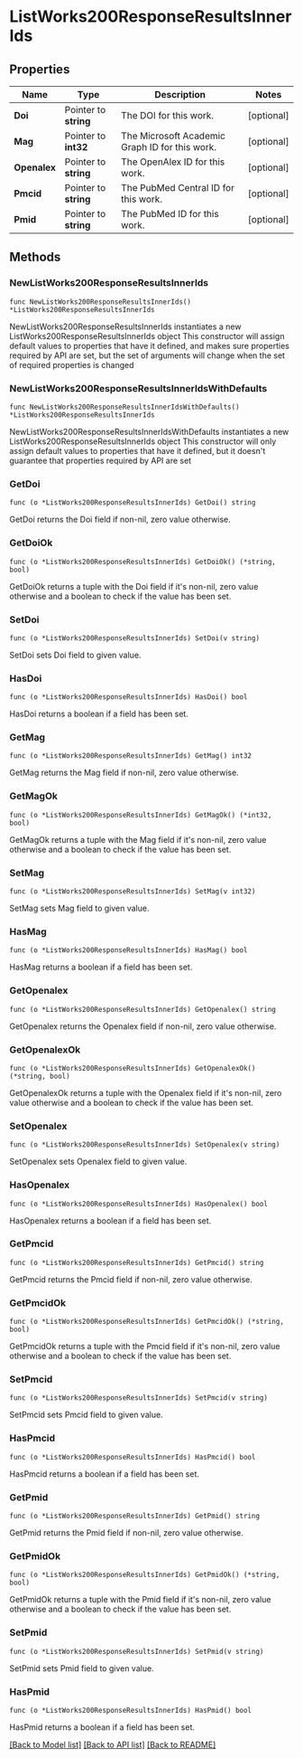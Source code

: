 # ListWorks200ResponseResultsInnerIds

## Properties

Name | Type | Description | Notes
------------ | ------------- | ------------- | -------------
**Doi** | Pointer to **string** | The DOI for this work. | [optional] 
**Mag** | Pointer to **int32** | The Microsoft Academic Graph ID for this work. | [optional] 
**Openalex** | Pointer to **string** | The OpenAlex ID for this work. | [optional] 
**Pmcid** | Pointer to **string** | The PubMed Central ID for this work. | [optional] 
**Pmid** | Pointer to **string** | The PubMed ID for this work. | [optional] 

## Methods

### NewListWorks200ResponseResultsInnerIds

`func NewListWorks200ResponseResultsInnerIds() *ListWorks200ResponseResultsInnerIds`

NewListWorks200ResponseResultsInnerIds instantiates a new ListWorks200ResponseResultsInnerIds object
This constructor will assign default values to properties that have it defined,
and makes sure properties required by API are set, but the set of arguments
will change when the set of required properties is changed

### NewListWorks200ResponseResultsInnerIdsWithDefaults

`func NewListWorks200ResponseResultsInnerIdsWithDefaults() *ListWorks200ResponseResultsInnerIds`

NewListWorks200ResponseResultsInnerIdsWithDefaults instantiates a new ListWorks200ResponseResultsInnerIds object
This constructor will only assign default values to properties that have it defined,
but it doesn't guarantee that properties required by API are set

### GetDoi

`func (o *ListWorks200ResponseResultsInnerIds) GetDoi() string`

GetDoi returns the Doi field if non-nil, zero value otherwise.

### GetDoiOk

`func (o *ListWorks200ResponseResultsInnerIds) GetDoiOk() (*string, bool)`

GetDoiOk returns a tuple with the Doi field if it's non-nil, zero value otherwise
and a boolean to check if the value has been set.

### SetDoi

`func (o *ListWorks200ResponseResultsInnerIds) SetDoi(v string)`

SetDoi sets Doi field to given value.

### HasDoi

`func (o *ListWorks200ResponseResultsInnerIds) HasDoi() bool`

HasDoi returns a boolean if a field has been set.

### GetMag

`func (o *ListWorks200ResponseResultsInnerIds) GetMag() int32`

GetMag returns the Mag field if non-nil, zero value otherwise.

### GetMagOk

`func (o *ListWorks200ResponseResultsInnerIds) GetMagOk() (*int32, bool)`

GetMagOk returns a tuple with the Mag field if it's non-nil, zero value otherwise
and a boolean to check if the value has been set.

### SetMag

`func (o *ListWorks200ResponseResultsInnerIds) SetMag(v int32)`

SetMag sets Mag field to given value.

### HasMag

`func (o *ListWorks200ResponseResultsInnerIds) HasMag() bool`

HasMag returns a boolean if a field has been set.

### GetOpenalex

`func (o *ListWorks200ResponseResultsInnerIds) GetOpenalex() string`

GetOpenalex returns the Openalex field if non-nil, zero value otherwise.

### GetOpenalexOk

`func (o *ListWorks200ResponseResultsInnerIds) GetOpenalexOk() (*string, bool)`

GetOpenalexOk returns a tuple with the Openalex field if it's non-nil, zero value otherwise
and a boolean to check if the value has been set.

### SetOpenalex

`func (o *ListWorks200ResponseResultsInnerIds) SetOpenalex(v string)`

SetOpenalex sets Openalex field to given value.

### HasOpenalex

`func (o *ListWorks200ResponseResultsInnerIds) HasOpenalex() bool`

HasOpenalex returns a boolean if a field has been set.

### GetPmcid

`func (o *ListWorks200ResponseResultsInnerIds) GetPmcid() string`

GetPmcid returns the Pmcid field if non-nil, zero value otherwise.

### GetPmcidOk

`func (o *ListWorks200ResponseResultsInnerIds) GetPmcidOk() (*string, bool)`

GetPmcidOk returns a tuple with the Pmcid field if it's non-nil, zero value otherwise
and a boolean to check if the value has been set.

### SetPmcid

`func (o *ListWorks200ResponseResultsInnerIds) SetPmcid(v string)`

SetPmcid sets Pmcid field to given value.

### HasPmcid

`func (o *ListWorks200ResponseResultsInnerIds) HasPmcid() bool`

HasPmcid returns a boolean if a field has been set.

### GetPmid

`func (o *ListWorks200ResponseResultsInnerIds) GetPmid() string`

GetPmid returns the Pmid field if non-nil, zero value otherwise.

### GetPmidOk

`func (o *ListWorks200ResponseResultsInnerIds) GetPmidOk() (*string, bool)`

GetPmidOk returns a tuple with the Pmid field if it's non-nil, zero value otherwise
and a boolean to check if the value has been set.

### SetPmid

`func (o *ListWorks200ResponseResultsInnerIds) SetPmid(v string)`

SetPmid sets Pmid field to given value.

### HasPmid

`func (o *ListWorks200ResponseResultsInnerIds) HasPmid() bool`

HasPmid returns a boolean if a field has been set.


[[Back to Model list]](../README.md#documentation-for-models) [[Back to API list]](../README.md#documentation-for-api-endpoints) [[Back to README]](../README.md)


